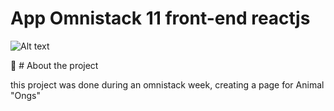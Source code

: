 # App Omnistack 11 front-end reactjs

![Alt text](https://repository-images.githubusercontent.com/249538637/61b75980-7097-11ea-8e56-c72cc2f088d7)

 🐶 # About the project
 
 this project was done during an omnistack week, creating a page for Animal "Ongs" 
